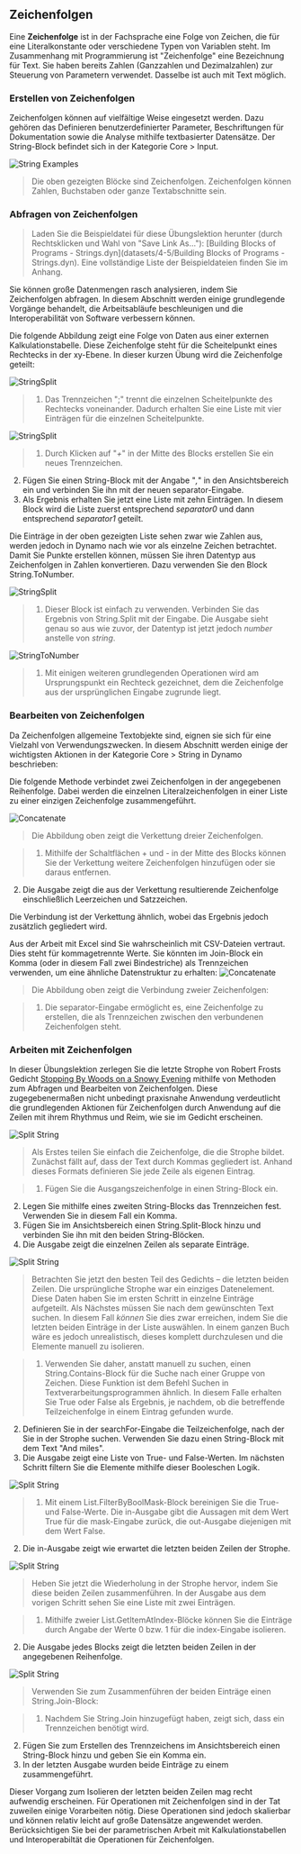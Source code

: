 

## Zeichenfolgen

Eine **Zeichenfolge** ist in der Fachsprache eine Folge von Zeichen, die für eine Literalkonstante oder verschiedene Typen von Variablen steht. Im Zusammenhang mit Programmierung ist "Zeichenfolge" eine Bezeichnung für Text. Sie haben bereits Zahlen (Ganzzahlen und Dezimalzahlen) zur Steuerung von Parametern verwendet. Dasselbe ist auch mit Text möglich.

### Erstellen von Zeichenfolgen

Zeichenfolgen können auf vielfältige Weise eingesetzt werden. Dazu gehören das Definieren benutzerdefinierter Parameter, Beschriftungen für Dokumentation sowie die Analyse mithilfe textbasierter Datensätze. Der String-Block befindet sich in der Kategorie Core > Input.

![String Examples](images/4-4/4-4-1-005.jpg)

> Die oben gezeigten Blöcke sind Zeichenfolgen. Zeichenfolgen können Zahlen, Buchstaben oder ganze Textabschnitte sein.

### Abfragen von Zeichenfolgen

> Laden Sie die Beispieldatei für diese Übungslektion herunter (durch Rechtsklicken und Wahl von "Save Link As..."): [Building Blocks of Programs - Strings.dyn](datasets/4-5/Building Blocks of Programs - Strings.dyn). Eine vollständige Liste der Beispieldateien finden Sie im Anhang.

Sie können große Datenmengen rasch analysieren, indem Sie Zeichenfolgen abfragen. In diesem Abschnitt werden einige grundlegende Vorgänge behandelt, die Arbeitsabläufe beschleunigen und die Interoperabilität von Software verbessern können.

Die folgende Abbildung zeigt eine Folge von Daten aus einer externen Kalkulationstabelle. Diese Zeichenfolge steht für die Scheitelpunkt eines Rechtecks in der xy-Ebene. In dieser kurzen Übung wird die Zeichenfolge geteilt:

![StringSplit](images/4-4/4-4-1-001.jpg)

> 1. Das Trennzeichen ";" trennt die einzelnen Scheitelpunkte des Rechtecks voneinander. Dadurch erhalten Sie eine Liste mit vier Einträgen für die einzelnen Scheitelpunkte.

![StringSplit](images/4-4/4-4-1-003.jpg)

> 1. Durch Klicken auf "*+*" in der Mitte des Blocks erstellen Sie ein neues Trennzeichen.
2. Fügen Sie einen String-Block mit der Angabe "*,*" in den Ansichtsbereich ein und verbinden Sie ihn mit der neuen separator-Eingabe.
3. Als Ergebnis erhalten Sie jetzt eine Liste mit zehn Einträgen. In diesem Block wird die Liste zuerst entsprechend *separator0* und dann entsprechend *separator1* geteilt.

Die Einträge in der oben gezeigten Liste sehen zwar wie Zahlen aus, werden jedoch in Dynamo nach wie vor als einzelne Zeichen betrachtet. Damit Sie Punkte erstellen können, müssen Sie ihren Datentyp aus Zeichenfolgen in Zahlen konvertieren. Dazu verwenden Sie den Block String.ToNumber.

![StringSplit](images/4-4/4-4-1-002.jpg)

> 1. Dieser Block ist einfach zu verwenden. Verbinden Sie das Ergebnis von String.Split mit der Eingabe. Die Ausgabe sieht genau so aus wie zuvor, der Datentyp ist jetzt jedoch *number* anstelle von *string*.

![StringToNumber](images/4-4/4-4-1-004.jpg)

> 1. Mit einigen weiteren grundlegenden Operationen wird am Ursprungspunkt ein Rechteck gezeichnet, dem die Zeichenfolge aus der ursprünglichen Eingabe zugrunde liegt.

### Bearbeiten von Zeichenfolgen

Da Zeichenfolgen allgemeine Textobjekte sind, eignen sie sich für eine Vielzahl von Verwendungszwecken. In diesem Abschnitt werden einige der wichtigsten Aktionen in der Kategorie Core > String in Dynamo beschrieben:

Die folgende Methode verbindet zwei Zeichenfolgen in der angegebenen Reihenfolge. Dabei werden die einzelnen Literalzeichenfolgen in einer Liste zu einer einzigen Zeichenfolge zusammengeführt.

![Concatenate](images/4-4/4-4-1-007.jpg)

> Die Abbildung oben zeigt die Verkettung dreier Zeichenfolgen.

> 1. Mithilfe der Schaltflächen + und - in der Mitte des Blocks können Sie der Verkettung weitere Zeichenfolgen hinzufügen oder sie daraus entfernen.
2. Die Ausgabe zeigt die aus der Verkettung resultierende Zeichenfolge einschließlich Leerzeichen und Satzzeichen.

Die Verbindung ist der Verkettung ähnlich, wobei das Ergebnis jedoch zusätzlich gegliedert wird.

Aus der Arbeit mit Excel sind Sie wahrscheinlich mit CSV-Dateien vertraut. Dies steht für kommagetrennte Werte. Sie könnten im Join-Block ein Komma (oder in diesem Fall zwei Bindestriche) als Trennzeichen verwenden, um eine ähnliche Datenstruktur zu erhalten: ![Concatenate](images/4-4/4-4-1-006.jpg)

> Die Abbildung oben zeigt die Verbindung zweier Zeichenfolgen:

> 1. Die separator-Eingabe ermöglicht es, eine Zeichenfolge zu erstellen, die als Trennzeichen zwischen den verbundenen Zeichenfolgen steht.

### Arbeiten mit Zeichenfolgen

In dieser Übungslektion zerlegen Sie die letzte Strophe von Robert Frosts Gedicht [Stopping By Woods on a Snowy Evening](http://www.poetryfoundation.org/poem/171621) mithilfe von Methoden zum Abfragen und Bearbeiten von Zeichenfolgen. Diese zugegebenermaßen nicht unbedingt praxisnahe Anwendung verdeutlicht die grundlegenden Aktionen für Zeichenfolgen durch Anwendung auf die Zeilen mit ihrem Rhythmus und Reim, wie sie im Gedicht erscheinen.

![Split String](images/4-4/4-4-4/00.jpg)

> Als Erstes teilen Sie einfach die Zeichenfolge, die die Strophe bildet. Zunächst fällt auf, dass der Text durch Kommas gegliedert ist. Anhand dieses Formats definieren Sie jede Zeile als eigenen Eintrag.

> 1. Fügen Sie die Ausgangszeichenfolge in einen String-Block ein.
2. Legen Sie mithilfe eines zweiten String-Blocks das Trennzeichen fest. Verwenden Sie in diesem Fall ein Komma.
3. Fügen Sie im Ansichtsbereich einen String.Split-Block hinzu und verbinden Sie ihn mit den beiden String-Blöcken.
4. Die Ausgabe zeigt die einzelnen Zeilen als separate Einträge.

![Split String](images/4-4/4-4-4/01.jpg)

> Betrachten Sie jetzt den besten Teil des Gedichts – die letzten beiden Zeilen. Die ursprüngliche Strophe war ein einziges Datenelement. Diese Daten haben Sie im ersten Schritt in einzelne Einträge aufgeteilt. Als Nächstes müssen Sie nach dem gewünschten Text suchen. In diesem Fall *können* Sie dies zwar erreichen, indem Sie die letzten beiden Einträge in der Liste auswählen. In einem ganzen Buch wäre es jedoch unrealistisch, dieses komplett durchzulesen und die Elemente manuell zu isolieren.

> 1. Verwenden Sie daher, anstatt manuell zu suchen, einen String.Contains-Block für die Suche nach einer Gruppe von Zeichen. Diese Funktion ist dem Befehl Suchen in Textverarbeitungsprogrammen ähnlich. In diesem Falle erhalten Sie True oder False als Ergebnis, je nachdem, ob die betreffende Teilzeichenfolge in einem Eintrag gefunden wurde.
2. Definieren Sie in der searchFor-Eingabe die Teilzeichenfolge, nach der Sie in der Strophe suchen. Verwenden Sie dazu einen String-Block mit dem Text "And miles".
3. Die Ausgabe zeigt eine Liste von True- und False-Werten. Im nächsten Schritt filtern Sie die Elemente mithilfe dieser Booleschen Logik.

![Split String](images/4-4/4-4-4/02.jpg)

> 1. Mit einem List.FilterByBoolMask-Block bereinigen Sie die True- und False-Werte. Die in-Ausgabe gibt die Aussagen mit dem Wert True für die mask-Eingabe zurück, die out-Ausgabe diejenigen mit dem Wert False.
2. Die in-Ausgabe zeigt wie erwartet die letzten beiden Zeilen der Strophe.

![Split String](images/4-4/4-4-4/03.jpg)

> Heben Sie jetzt die Wiederholung in der Strophe hervor, indem Sie diese beiden Zeilen zusammenführen. In der Ausgabe aus dem vorigen Schritt sehen Sie eine Liste mit zwei Einträgen.

> 1. Mithilfe zweier List.GetItemAtIndex-Blöcke können Sie die Einträge durch Angabe der Werte 0 bzw. 1 für die index-Eingabe isolieren.
2. Die Ausgabe jedes Blocks zeigt die letzten beiden Zeilen in der angegebenen Reihenfolge.

![Split String](images/4-4/4-4-4/04.jpg)

> Verwenden Sie zum Zusammenführen der beiden Einträge einen String.Join-Block:

> 1. Nachdem Sie String.Join hinzugefügt haben, zeigt sich, dass ein Trennzeichen benötigt wird.
2. Fügen Sie zum Erstellen des Trennzeichens im Ansichtsbereich einen String-Block hinzu und geben Sie ein Komma ein.
3. In der letzten Ausgabe wurden beide Einträge zu einem zusammengeführt.

Dieser Vorgang zum Isolieren der letzten beiden Zeilen mag recht aufwendig erscheinen. Für Operationen mit Zeichenfolgen sind in der Tat zuweilen einige Vorarbeiten nötig. Diese Operationen sind jedoch skalierbar und können relativ leicht auf große Datensätze angewendet werden. Berücksichtigen Sie bei der parametrischen Arbeit mit Kalkulationstabellen und Interoperabiltät die Operationen für Zeichenfolgen.

